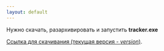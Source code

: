 ```yaml
---
layout: default
---
```


Нужно скачать, разархивировать и запустить **tracker.exe**

[Ссылка для скачивания (текущая версия - $version$)](./trk-release.zip?version=$version$).